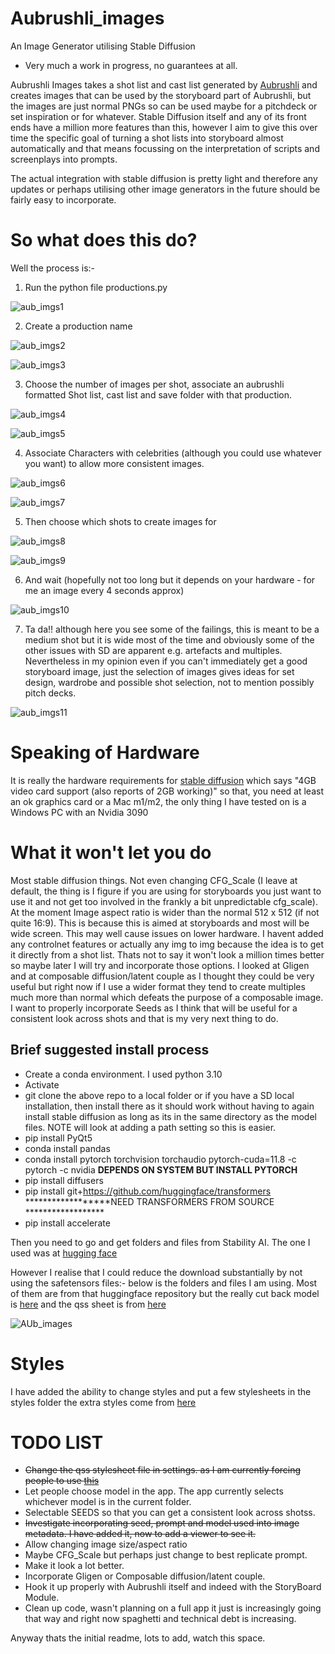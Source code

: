 # Aubrushli_images
An Image Generator utilising Stable Diffusion

* Very much a work in progress, no guarantees at all.

Aubrushli Images takes a shot list and cast list generated by [Aubrushli](https://github.com/StephanosPSteer/AUBRUSHLI) and creates images that can be used by the storyboard part of Aubrushli, but the images are just normal PNGs so can be used maybe for a pitchdeck or set inspiration or for whatever.
Stable Diffusion itself and any of its front ends have a million more features than this, however I aim to give this over time the specific goal of turning a shot lists into storyboard almost automatically and that means focussing on the interpretation of scripts and screenplays into prompts. 

The actual integration with stable diffusion is pretty light and therefore any updates or perhaps utilising other image generators in the future should be fairly easy to incorporate.

# So what does this do?

Well the process is:-  
 
1) Run the python file productions.py

![aub_imgs1](https://user-images.githubusercontent.com/26924183/229894501-d1fe1c5f-eba6-45ff-9e0c-3a0933fdc225.png)

2) Create a production name

![aub_imgs2](https://user-images.githubusercontent.com/26924183/229894856-686e6f19-16b3-40f7-b819-2247826a0ae0.png)

![aub_imgs3](https://user-images.githubusercontent.com/26924183/229895039-ae1c6738-cb08-44c9-8a30-3523512e34fc.png)

3) Choose the number of images per shot, associate an aubrushli formatted Shot list, cast list and save folder with that production.

![aub_imgs4](https://user-images.githubusercontent.com/26924183/229895277-5e80ca1a-4f33-4816-9d74-8e2505cd9882.png)

![aub_imgs5](https://user-images.githubusercontent.com/26924183/229895671-5152d487-c034-4924-bacf-6d33a8d14bef.png)

4) Associate Characters with celebrities (although you could use whatever you want) to allow more consistent images.

![aub_imgs6](https://user-images.githubusercontent.com/26924183/229896101-e3897acf-14e1-47b8-b620-ab769ba1b893.png)

![aub_imgs7](https://user-images.githubusercontent.com/26924183/229896141-1d0e9a20-d853-4595-86ce-2db14a942062.png)

5) Then choose which shots to create images for

![aub_imgs8](https://user-images.githubusercontent.com/26924183/229896403-7f0ce52d-e802-4e51-8647-2bec586b65a4.png)

![aub_imgs9](https://user-images.githubusercontent.com/26924183/229896724-cab6a046-1ead-424e-aeb8-f15a0396dc76.png)

6) And wait (hopefully not too long but it depends on your hardware - for me an image every 4 seconds approx)

![aub_imgs10](https://user-images.githubusercontent.com/26924183/229897060-d5e84860-6106-4145-8c3d-056911e1a565.png)

7) Ta da!! although here you see some of the failings, this is meant to be a medium shot but it is wide most of the time and obviously some of the other issues with SD are apparent e.g. artefacts and multiples. Nevertheless in my opinion even if you can't immediately get a good storyboard image, just the selection of images gives ideas for set design, wardrobe and possible shot selection, not to mention possibly pitch decks.

![aub_imgs11](https://user-images.githubusercontent.com/26924183/229897543-3b2cca9f-0af5-448e-80ae-fc2c1b86a404.png)

# Speaking of Hardware

It is really the hardware requirements for [stable diffusion](https://github.com/AUTOMATIC1111/stable-diffusion-webui) which says "4GB video card support (also reports of 2GB working)" so that, you need at least an ok graphics card or a Mac m1/m2, the only thing I have tested on is a Windows PC with an Nvidia 3090


# What it won't let you do

Most stable diffusion things. Not even changing CFG_Scale (I leave at default, the thing is I figure if you are using for storyboards you just want to use it and not get too involved in the frankly a bit unpredictable cfg_scale). At the moment Image aspect ratio is wider than the normal 512 x 512 (if not quite 16:9). This is because this is aimed at storyboards and most will be wide screen. This may well cause issues on lower hardware. I havent added any controlnet features or actually any img to img because the idea is to get it directly from a shot list. Thats not to say it won't look a million times better so maybe later I will try and incorporate those options. I looked at Gligen and at composable diffusion/latent couple as I thought they could be very useful but right now if I use a wider format they tend to create multiples much more than normal which defeats the purpose of a composable image. I want to properly incorporate Seeds as I think that will be useful for a consistent look across shots and that is my very next thing to do.


## Brief suggested install process

+ Create a conda environment. I used python 3.10
+ Activate
+ git clone the above repo to a local folder or if you have a SD local installation, then install there as it should work without having to again install stable diffusion as long as its in the same directory as the model files. NOTE will look at adding a path setting so this is easier. 
+ pip install PyQt5
+ conda install pandas
+ conda install pytorch torchvision torchaudio pytorch-cuda=11.8 -c pytorch -c nvidia ******DEPENDS ON SYSTEM BUT INSTALL PYTORCH******
+ pip install diffusers
+ pip install git+https://github.com/huggingface/transformers ******************NEED TRANSFORMERS FROM SOURCE ******************
+ pip install accelerate

Then you need to go and get folders and files from Stability AI. The one I used was at [hugging face](https://huggingface.co/stabilityai/stable-diffusion-2-1/tree/main)

However I realise that I could reduce the download substantially by not using the safetensors files:- below is the folders and files I am using. Most of them are from that huggingface repository but the really cut back model is [here](https://huggingface.co/stabilityai/sd-vae-ft-mse-original/blob/main/vae-ft-mse-840000-ema-pruned.ckpt) and the qss sheet is from [here](https://github.com/sommerc/pyqt-stylesheets/blob/master/pyqtcss/src/dark_orange/style.qss)

![AUb_images](https://user-images.githubusercontent.com/26924183/229891129-cbdc51c9-782f-44a2-908d-8fdac2ad46ab.png)

# Styles

I have added the ability to change styles and put a few stylesheets in the styles folder the extra styles come from [here](https://qss-stock.devsecstudio.com/templates.php)

# TODO LIST
+ ~~Change the qss stylesheet file in settings. as I am currently forcing people to use [this](https://github.com/sommerc/pyqt-stylesheets/blob/master/pyqtcss/src/dark_orange/style.qss)~~
+ Let people choose model in the app. The app currently selects whichever model is in the current folder.
+ Selectable SEEDS so that you can get a consistent look across shotss.
+ ~~Investigate incorporating seed, prompt and model used into image metadata. I have added it, now to add a viewer to see it.~~
+ Allow changing image size/aspect ratio
+ Maybe CFG_Scale but perhaps just change to best replicate prompt.
+ Make it look a lot better.
+ Incorporate Gligen or Composable diffusion/latent couple.
+ Hook it up properly with Aubrushli itself and indeed with the StoryBoard Module.
+ Clean up code, wasn't planning on a full app it just is increasingly going that way and right now spaghetti and technical debt is increasing. 

Anyway thats the initial readme, lots to add, watch this space. 
